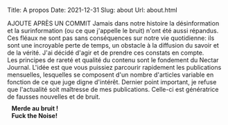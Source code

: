 Title: A propos
Date: 2021-12-31
Slug: about
Url: about.html


<div id="left">
AJOUTE APRÈS UN COMMIT
Jamais dans notre histoire la désinformation et la surinformation (ou ce que j'appelle le bruit)
n'ont été aussi répandus.<br/>
Ces fléaux ne sont pas sans conséquences sur notre vie quotidienne: ils sont une incroyable perte de temps, un obstacle à la diffusion du savoir et de la vérité.
J'ai décidé d'agir et de prendre ces constats en compte.<br>
Les principes de rareté et qualité du contenu sont le fondement du Nectar Journal. L'idée est que vous puissiez parcourir rapidement les publications mensuelles, lesquelles se composent d'un nombre d'articles variable en fonction de ce que juge digne d'intérêt. Dernier point important, je refuse que l'actualité soit maîtresse de mes publications. Celle-ci est génératrice de fausses nouvelles et de bruit.
<p style="font-weight: bold; margin: 10px;"> 
Merde au bruit ! <br>
Fuck the Noise!
</p>
</div>